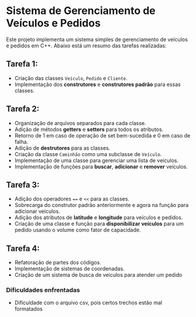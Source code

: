# Sistema de Gerenciamento de Veículos e Pedidos

Este projeto implementa um sistema simples de gerenciamento de veículos e pedidos em C++. Abaixo está um resumo das tarefas realizadas:

## Tarefa 1:

- Criação das classes `Veículo`, `Pedido` e `Cliente`.
- Implementação dos **construtores** e **construtores padrão** para essas classes.

## Tarefa 2:

- Organização de arquivos separados para cada classe.
- Adição de métodos **getters** e **setters** para todos os atributos.
- Retorno de 1 em caso de operação de set bem-sucedida e 0 em caso de falha.
- Adição de **destrutores** para as classes.
- Criação da classe `Caminhão` como uma subclasse de `Veículo`.
- Implementação de uma classe para gerenciar uma lista de veículos.
- Implementação de funções para **buscar**, **adicionar** e **remover** veículos.

## Tarefa 3:

- Adição dos operadores `==` e `<<` para as classes.
- Sobrecarga do construtor padrão anteriormente e agora na função para adicionar veículos.
- Adição dos atributos de **latitude** e **longitude** para veículos e pedidos.
- Criação de uma classe e função para **disponibilizar veículos** para um pedido usando o volume como fator de capacidade.


## Tarefa 4:
- Refatoração de partes dos códigos.
- Implementação de sistemas de coordenadas.
- Criação de um sistema de busca de veiculos para atender um pedido

### Dificuldades enfrentadas
- Dificuldade com o arquivo csv, pois certos trechos estão mal formatados
